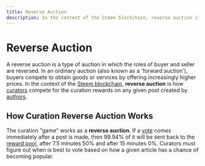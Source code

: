 ```yaml
---
title: Reverse Auction
description: In the context of the Steem blockchain, reverse auction is how curators compete for the curation rewards on any given post created by authors.
---
```

# Reverse Auction

A reverse auction is a type of auction in which the roles of buyer and seller are reversed. In an ordinary auction (also known as a 'forward auction'), buyers compete to obtain goods or services by offering increasingly higher prices. In the context of the [Steem blockchain](/glossary/steem-blockchain.md), **reverse auction** is how [curators](/glossary/curator.md) compete for the curation rewards on any given post created by [authors](/glossary/author.md).

## How Curation Reverse Auction Works

The curation "game" works as a **reverse auction**. If a [vote](/glossary/voting.md) comes immediately after a post is made, then 99.94% of it will be sent back to the [reward pool](/glossary/reward-pool.md), after 7.5 minutes 50% and after 15 minutes 0%. Curators must figure out when is best to vote based on how a given article has a chance of becoming popular.